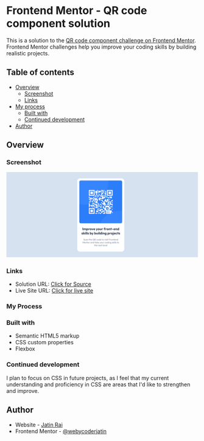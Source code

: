 # Frontend Mentor - QR code component solution

This is a solution to the [QR code component challenge on Frontend Mentor](https://www.frontendmentor.io/challenges/qr-code-component-iux_sIO_H). Frontend Mentor challenges help you improve your coding skills by building realistic projects. 

## Table of contents

- [Overview](#overview)
  - [Screenshot](#screenshot)
  - [Links](#links)
- [My process](#my-process)
  - [Built with](#built-with)
  - [Continued development](#continued-development)
- [Author](#author)

## Overview

### Screenshot

![](./screenshot.png)

### Links

- Solution URL: [Click for Source](view-source:https://www.jatinrai000-githubpages.infinityfreeapp.com/)
- Live Site URL: [Click for live site](https://www.jatinrai000-githubpages.infinityfreeapp.com/)


### My Process

### Built with

- Semantic HTML5 markup
- CSS custom properties
- Flexbox

### Continued development

I plan to focus on CSS in future projects, as I feel that my current understanding and proficiency in CSS are areas that I'd like to strengthen and improve.

## Author

- Website - [Jatin Rai](https://www.frontendmentor.io/profile/webycoderjatin)
- Frontend Mentor - [@webycoderjatin](https://www.frontendmentor.io/profile/webycoderjatin)


